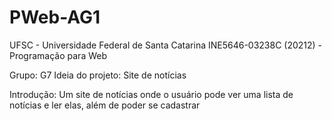 # PWeb-AG1

UFSC - Universidade Federal de Santa Catarina
INE5646-03238C (20212) - Programação para Web

Grupo: G7
Ideia do projeto: Site de notícias

Introdução:
Um site de notícias onde o usuário pode ver uma lista de notícias e ler elas, além de poder se cadastrar
